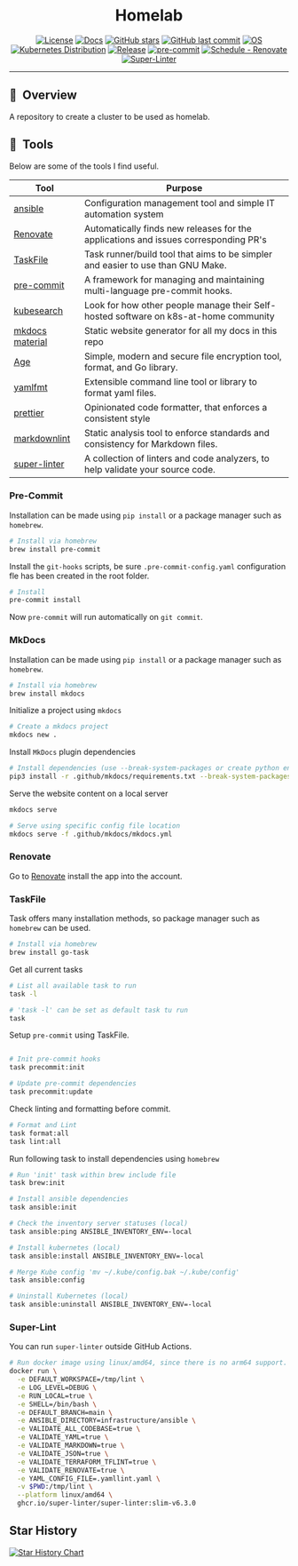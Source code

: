 <div align="center">

# Homelab

[![License](https://img.shields.io/badge/License-Apache_2.0-blue.svg)](https://github.com/jsa4000/homelab-ops/blob/main/LICENSE/ "License")
[![Docs](https://img.shields.io/static/v1.svg?color=009688&labelColor=555555&logoColor=ffffff&label=Homelab&message=Docs&logo=readthedocs)](https://jsa4000.github.io/homelab-ops/ "Documentation for this repository.")
[![GitHub stars](https://img.shields.io/github/stars/jsa4000/homelab-ops?color=green)](https://github.com/jsa4000/homelab-ops/stargazers "This repo star count")
[![GitHub last commit](https://img.shields.io/github/last-commit/jsa4000/homelab-ops?color=purple)](https://github.com/jsa4000/homelab-ops/commits/main "Commit History")
[![OS](https://img.shields.io/badge/Ubuntu-22.04-important&logo=ubuntu)](https://releases.ubuntu.com/22.04/ "Ubuntu 22.04 Jelly")
[![Kubernetes Distribution](https://img.shields.io/badge/Kubernetes-k3s-informational&logo=kubernetes)](https://k3s.io/ "k3s")
[![Release](https://img.shields.io/github/v/release/jsa4000/homelab-ops&logo=semanticrelease)](https://github.com/jsa4000/homelab-ops/releases "Repo releases")
[![pre-commit](https://img.shields.io/badge/pre--commit-enabled-brightgreen?logo=pre-commit&logoColor=white&logo-pre-commit)](https://github.com/pre-commit/pre-commit "Precommit status")
[![Schedule - Renovate](https://img.shields.io/github/actions/workflow/status/jsa4000/homelab-ops/schedule-renovate.yaml?label=Renovate&logo=renovatebot&branch=main)](https://github.com/Truxnell/home-cluster/actions/workflows/schedule-renovate.yaml)
[![Super-Linter](https://github.com/jsa4000/homelab-ops/actions/workflows/linter.yaml/badge.svg)](https://github.com/marketplace/actions/super-linter)

</div>

---

## :book:&nbsp; Overview

A repository to create a cluster to be used as homelab.

## :wrench:&nbsp; Tools

Below are some of the tools I find useful.

| Tool                                                            | Purpose                                                                              |
| --------------------------------------------------------------- | ------------------------------------------------------------------------------------ |
| [ansible](https://github.com/ansible/ansible)                   | Configuration management tool and simple IT automation system                        |
| [Renovate](https://github.com/renovatebot/renovate)             | Automatically finds new releases for the applications and issues corresponding PR's  |
| [TaskFile](https://github.com/go-task/task)                     | Task runner/build tool that aims to be simpler and easier to use than GNU Make.      |
| [pre-commit](https://github.com/pre-commit/pre-commit)          | A framework for managing and maintaining multi-language pre-commit hooks.            |
| [kubesearch](https://kubesearch.dev/)                           | Look for how other people manage their Self-hosted software on k8s-at-home community |
| [mkdocs material](https://squidfunk.github.io/mkdocs-material/) | Static website generator for all my docs in this repo                                |
| [Age](https://github.com/FiloSottile/age)                       | Simple, modern and secure file encryption tool, format, and Go library.              |
| [yamlfmt](https://github.com/google/yamlfmt)                    | Extensible command line tool or library to format yaml files.                        |
| [prettier](https://github.com/prettier/prettier)                | Opinionated code formatter, that enforces a consistent style                         |
| [markdownlint](https://github.com/DavidAnson/markdownlint)      | Static analysis tool to enforce standards and consistency for Markdown files.        |
| [super-linter](https://github.com/super-linter/super-linter)    | A collection of linters and code analyzers, to help validate your source code.       |

### Pre-Commit

Installation can be made using `pip install` or a package manager such as `homebrew`.

```bash
# Install via homebrew
brew install pre-commit
```

Install the `git-hooks` scripts, be sure `.pre-commit-config.yaml` configuration fle has been created in the root folder.

```bash
# Install
pre-commit install
```

Now `pre-commit` will run automatically on `git commit`.

### MkDocs

Installation can be made using `pip install` or a package manager such as `homebrew`.

```bash
# Install via homebrew
brew install mkdocs
```

Initialize a project using `mkdocs`

```bash
# Create a mkdocs project
mkdocs new .
```

Install `MkDocs` plugin dependencies

```bash
# Install dependencies (use --break-system-packages or create python environment)
pip3 install -r .github/mkdocs/requirements.txt --break-system-packages
```

Serve the website content on a local server

```bash
mkdocs serve

# Serve using specific config file location
mkdocs serve -f .github/mkdocs/mkdocs.yml
```

### Renovate

Go to [Renovate](https://github.com/apps/renovate) install the app into the account.

### TaskFile

Task offers many installation methods, so package manager such as `homebrew` can be used.

```bash
# Install via homebrew
brew install go-task
```

Get all current tasks

```bash
# List all available task to run
task -l

# 'task -l' can be set as default task tu run
task
```

Setup `pre-commit` using TaskFile.

```bash

# Init pre-commit hooks
task precommit:init

# Update pre-commit dependencies
task precommit:update
```

Check linting and formatting before commit.

```bash
# Format and Lint
task format:all
task lint:all
```

Run following task to install dependencies using `homebrew`

```bash
# Run 'init' task within brew include file
task brew:init
```

```bash
# Install ansible dependencies
task ansible:init

# Check the inventory server statuses (local)
task ansible:ping ANSIBLE_INVENTORY_ENV=-local

# Install kubernetes (local)
task ansible:install ANSIBLE_INVENTORY_ENV=-local

# Merge Kube config 'mv ~/.kube/config.bak ~/.kube/config'
task ansible:config

# Uninstall Kubernetes (local)
task ansible:uninstall ANSIBLE_INVENTORY_ENV=-local
```

### Super-Lint

You can run `super-linter` outside GitHub Actions.

```bash
# Run docker image using linux/amd64, since there is no arm64 support.
docker run \
  -e DEFAULT_WORKSPACE=/tmp/lint \
  -e LOG_LEVEL=DEBUG \
  -e RUN_LOCAL=true \
  -e SHELL=/bin/bash \
  -e DEFAULT_BRANCH=main \
  -e ANSIBLE_DIRECTORY=infrastructure/ansible \
  -e VALIDATE_ALL_CODEBASE=true \
  -e VALIDATE_YAML=true \
  -e VALIDATE_MARKDOWN=true \
  -e VALIDATE_JSON=true \
  -e VALIDATE_TERRAFORM_TFLINT=true \
  -e VALIDATE_RENOVATE=true \
  -e YAML_CONFIG_FILE=.yamllint.yaml \
  -v $PWD:/tmp/lint \
  --platform linux/amd64 \
  ghcr.io/super-linter/super-linter:slim-v6.3.0
```

## Star History

[![Star History Chart](https://api.star-history.com/svg?repos=jsa4000/homelab-ops&type=Date)](https://star-history.com/#jsa4000/homelab-ops&Date)
